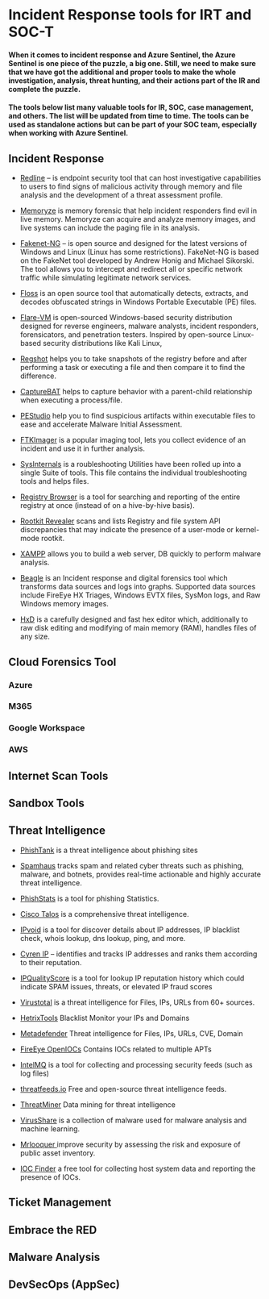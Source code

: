 # Incident Response tools for IRT and SOC-T

#### When it comes to incident response and Azure Sentinel, the Azure Sentinel is one piece of the puzzle, a big one. Still, we need to make sure that we have got the additional and proper tools to make the whole investigation, analysis, threat hunting, and their actions part of the IR and complete the puzzle.

#### The tools below list many valuable tools for IR, SOC, case management, and others. The list will be updated from time to time. The tools can be used as standalone actions but can be part of your SOC team, especially when working with Azure Sentinel.

## Incident Response 

* [Redline](https://www.fireeye.com/services/freeware/redline.html) – is endpoint security tool that can host investigative capabilities to users to find signs of malicious activity through memory and file analysis and the development of a threat assessment profile.

* [Memoryze](https://www.fireeye.com/services/freeware/memoryze.html) is memory forensic that help incident responders find evil in live memory. Memoryze can acquire and analyze memory images, and live systems can include the paging file in its analysis.

* [Fakenet-NG](https://www.fireeye.com/services/freeware/fakenet-ng.html) – is open source and designed for the latest versions of Windows and Linux (Linux has some restrictions). FakeNet-NG is based on the FakeNet tool developed by Andrew Honig and Michael Sikorski. The tool allows you to intercept and redirect all or specific network traffic while simulating legitimate network services.

* [Floss](https://www.fireeye.com/services/freeware/floss.html) is an open source tool that automatically detects, extracts, and decodes obfuscated strings in Windows Portable Executable (PE) files.

* [Flare-VM](https://www.fireeye.com/services/freeware/flare-vm.html) is open-sourced Windows-based security distribution designed for reverse engineers, malware analysts, incident responders, forensicators, and penetration testers. Inspired by open-source Linux-based security distributions like Kali Linux,

* [Regshot](https://sourceforge.net/projects/regshot/) helps you to take snapshots of the registry before and after performing a task or executing a file and then compare it to find the difference.

* [CaptureBAT](https://www.honeynet.org/projects/old/capture-bat/) helps to capture behavior with a parent-child relationship when executing a process/file.

* [PEStudio](https://www.winitor.com/features) help you to find suspicious artifacts within executable files to ease and accelerate Malware Initial Assessment.

* [FTKImager](https://accessdata.com/products-services/forensic-toolkit-ftk/ftkimager) is a popular imaging tool, lets you collect evidence of an incident and use it in further analysis.

* [SysInternals](https://docs.microsoft.com/en-us/sysinternals/downloads/sysinternals-suite) is a roubleshooting Utilities have been rolled up into a single Suite of tools. This file contains the individual troubleshooting tools and helps files.

* [Registry Browser](https://lockandcode.com/software/registry_browser) is a tool for searching and reporting of the entire registry at once (instead of on a hive-by-hive basis).

* [Rootkit Revealer](https://docs.microsoft.com/en-us/sysinternals/downloads/rootkit-revealer) scans and lists Registry and file system API discrepancies that may indicate the presence of a user-mode or kernel-mode rootkit.

* [XAMPP](https://www.apachefriends.org/index.html) allows you to build a web server, DB quickly to perform malware analysis.

* [Beagle](https://github.com/yampelo/beagle) is an Incident response and digital forensics tool which transforms data sources and logs into graphs. Supported data sources include FireEye HX Triages, Windows EVTX files, SysMon logs, and Raw Windows memory images.

* [HxD](https://mh-nexus.de/en/hxd/) is a carefully designed and fast hex editor which, additionally to raw disk editing and modifying of main memory (RAM), handles files of any size.


## Cloud Forensics Tool 

### Azure

### M365

### Google Workspace

### AWS

## Internet Scan Tools

## Sandbox Tools

## Threat Intelligence

* [PhishTank](http://www.phishtank.com/) is a threat intelligence about phishing sites

* [Spamhaus](https://www.spamhaus.org/) tracks spam and related cyber threats such as phishing, malware, and botnets, provides real-time actionable and highly accurate threat intelligence.

* [PhishStats](https://phishstats.info/) is a tool for phishing Statistics.

* [Cisco Talos](https://talosintelligence.com/) is a comprehensive threat intelligence.

* [IPvoid](http://ipvoid.com/) is a tool for discover details about IP addresses, IP blacklist check, whois lookup, dns lookup, ping, and more.

* [Cyren IP](https://www.cyren.com/security-center/cyren-ip-reputation-check-gate) – identifies and tracks IP addresses and ranks them according to their reputation.

* [IPQualityScore](https://www.ipqualityscore.com/ip-reputation-check) is a tool for lookup IP reputation history which could indicate SPAM issues, threats, or elevated IP fraud scores

* [Virustotal](https://virustotal.com/) is a threat intelligence for Files, IPs, URLs from 60+ sources.

* [HetrixTools](https://hetrixtools.com/blacklist-monitor/) Blacklist Monitor your IPs and Domains

* [Metadefender](https://metadefender.opswat.com/?lang=en) Threat intelligence for Files, IPs, URLs, CVE, Domain

* [FireEye OpenIOCs](https://github.com/mandiant/iocs) Contains IOCs related to multiple APTs

* [IntelMQ](https://github.com/certtools/intelmq/) is a tool for collecting and processing security feeds (such as log files)

* [threatfeeds.io](https://threatfeeds.io/) Free and open-source threat intelligence feeds.

* [ThreatMiner](https://www.threatminer.org/) Data mining for threat intelligence

* [VirusShare](https://virusshare.com/) is a collection of malware used for malware analysis and machine learning.

* [Mrlooquer ](https://iocfeed.mrlooquer.com/) improve security by assessing the risk and exposure of public asset inventory.

* [IOC Finder](https://www.fireeye.com/services/freeware/ioc-finder.html) a free tool for collecting host system data and reporting the presence of IOCs.

## Ticket Management 

## Embrace the RED 

## Malware Analysis

## DevSecOps (AppSec)
